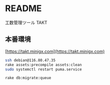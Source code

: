# README
工数管理ツール TAKT

## 本番環境
[https://takt.minigx.com](https://takt.minigx.com)

```bash
ssh debian@116.80.47.35
rake assets:precompile assets:clean
sudo systemctl restart puma.service
```

```bash
rake db:migrate:queue
```